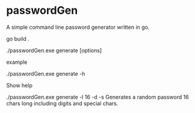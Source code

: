 # passwordGen
A simple command line password generator written in go.

go build .

./passwordGen.exe generate [options]

example

./passwordGen.exe generate -h

Show help

./passwordGen.exe generate -l 16 -d -s
 Generates a random password 16 chars long including digits and special chars.

